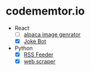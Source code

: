 # codememtor.io


- React
  - [ ] [alpaca image genrator](https://www.codementor.io/projects/web/alpaca-image-generator-website-ce2oc0eus8)
  - [x] [Joke Bot](https://www.codementor.io/projects/web/joke-telling-bot-web-app-cjd2eyrfak)

- Python
  - [x] [RSS Feeder](https://www.codementor.io/projects/tool/rss-feed-reader-in-terminal-atx32jp82q)
  - [x] [web scraper](https://www.codementor.io/projects/tool/web-scraper-to-get-news-article-content-atx32d46qe)
